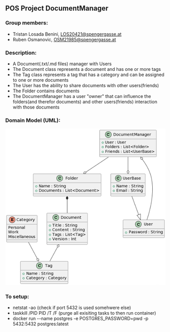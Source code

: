 ## POS Project DocumentManager
### Group members:
- Tristan Losada Benini, LOS20421@spengergasse.at
- Ruben Osmanovic, OSM21985@spengergasse.at

### Description:
- A Document(.txt/.md files) manager with Users
- The Document class represents a document and has one or more tags
- The Tag class represents a tag that has a category and can be assigned to one or more documents
- The User has the ability to share documents with other users(friends)
- The Folder contains documents
- The DocumentManager has a user "owner" that can influence the folders(and therefor documents) and other users(friends) interaction with those documents

### Domain Model (UML):


![](DomainModel.png)



### To setup:
- netstat -ao (check if port 5432 is used somehwere else)
- taskkill /PID PID /T /F (purge all exisiting tasks to then run container)
- docker run --name postgres -e POSTGRES_PASSWORD=pwd -p 5432:5432 postgres:latest
